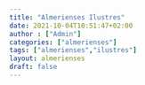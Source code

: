 ```yaml
---
title: "Almerienses Ilustres"
date: 2021-10-04T10:51:47+02:00
author : ["Admin"]
categories: ["almerienses"]
tags: ["almerienses","ilustres"]
layout: almerienses
draft: false
---
```


